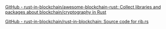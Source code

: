 
[GitHub - rust-in-blockchain/awesome-blockchain-rust: Collect libraries and packages about blockchain/cryptography in Rust](https://github.com/rust-in-blockchain/awesome-blockchain-rust)

[GitHub - rust-in-blockchain/rust-in-blockchain: Source code for rib.rs](https://github.com/rust-in-blockchain/rust-in-blockchain)

